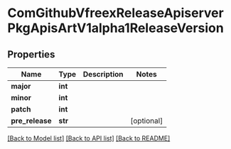 # ComGithubVfreexReleaseApiserverPkgApisArtV1alpha1ReleaseVersion

## Properties
Name | Type | Description | Notes
------------ | ------------- | ------------- | -------------
**major** | **int** |  | 
**minor** | **int** |  | 
**patch** | **int** |  | 
**pre_release** | **str** |  | [optional] 

[[Back to Model list]](../README.md#documentation-for-models) [[Back to API list]](../README.md#documentation-for-api-endpoints) [[Back to README]](../README.md)


